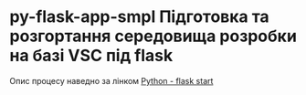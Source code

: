 # py-flask-app-smpl Підготовка та розгортання середовища розробки  на базі VSC під flask 

Опис процесу наведно за лінком [Python - flask start](https://pavlo-shcherbukha.github.io/posts/2022-09-02/python-flask-1/)
